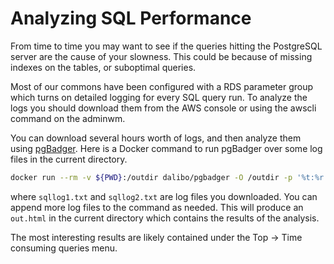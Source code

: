 # Analyzing SQL Performance

From time to time you may want to see if the queries hitting the PostgreSQL server are the cause of your slowness. This could be because of missing indexes on the tables, or suboptimal queries.

Most of our commons have been configured with a RDS parameter group which turns on detailed logging for every SQL query run. To analyze the logs you should download them from the AWS console or using the awscli command on the adminwm.

You can download several hours worth of logs, and then analyze them using [pgBadger](https://github.com/darold/pgbadger). Here is a Docker command to run pgBadger over some log files in the current directory.

```bash
docker run --rm -v ${PWD}:/outdir dalibo/pgbadger -O /outdir -p '%t:%r:%u@%d:[%p]:' -f stderr "/outdir/sqllog1.txt" "/outdir/sqllog2.txt"
```

where `sqllog1.txt` and `sqllog2.txt` are log files you downloaded. You can append more log files to the command as needed. This will produce an `out.html` in the current directory which contains the results of the analysis.

The most interesting results are likely contained under the Top -> Time consuming queries menu.
